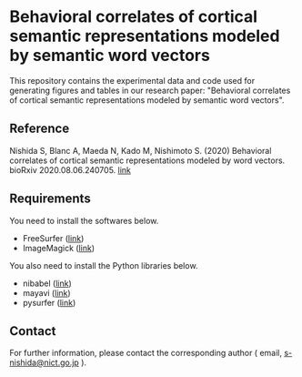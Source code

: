 # Behavioral correlates of cortical semantic representations modeled by semantic word vectors

This repository contains the experimental data and code used for generating figures and tables in our research paper: "Behavioral correlates of cortical semantic representations modeled by semantic word vectors".

## Reference

Nishida S, Blanc A, Maeda N, Kado M, Nishimoto S. (2020) Behavioral correlates of cortical semantic representations modeled by word vectors. bioRxiv 2020.08.06.240705. [link](https://www.biorxiv.org/content/10.1101/2020.08.06.240705v1)

## Requirements

You need to install the softwares below.

* FreeSurfer ([link](https://surfer.nmr.mgh.harvard.edu/))
* ImageMagick ([link](https://imagemagick.org/))

You also need to install the Python libraries below.

* nibabel ([link](https://nipy.org/nibabel/))
* mayavi ([link](https://mayavi.readthedocs.io/))
* pysurfer ([link](https://pysurfer.github.io/))

## Contact

For further information, please contact the corresponding author ( email, s-nishida@nict.go.jp ).
